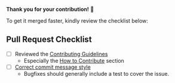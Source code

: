 **Thank you for your contribution!** 👏

To get it merged faster, kindly review the checklist below:

## Pull Request Checklist
- [ ] Reviewed the [Contributing Guidelines](https://github.com/SAP/ui5-webcomponents/blob/master/CONTRIBUTING.md)
    + Especially the [How to Contribute](https://github.com/SAP/ui5-webcomponents/blob/master/CONTRIBUTING.md#how-to-contribute) section 
- [ ] [Correct commit message style](https://github.com/SAP/ui5-webcomponents/blob/master/docs/6-contributing/02-conventions-and-guidelines.md#commit-message-style)
    + Bugfixes should generally include a test to cover the issue.
